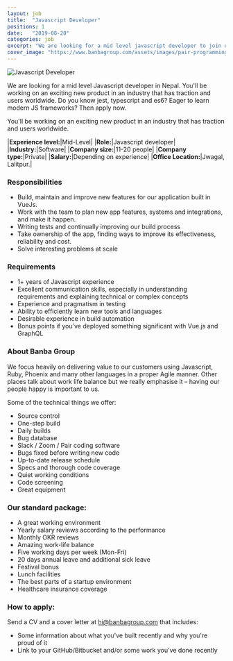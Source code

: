 ```yaml
---
layout: job
title:  "Javascript Developer"
positions: 1
date:   "2019-08-20"
categories: job
excerpt: "We are looking for a mid level javascript developer to join our team.  You'll be working on an exciting new product in an industry that has traction and users worldwide.  Do you know jest, typescript and es6? Eager to learn Vue? Then apply now."
cover_image: "https://www.banbagroup.com/assets/images/pair-programming.png"
---
```

![Javascript Developer](https://www.banbagroup.com/assets/images/pair-programming.png "Javascript Developer")

We are looking for a mid level Javascript developer in Nepal.  You'll be working on an exciting new product in an industry that has traction and users worldwide.  Do you know jest, typescript and es6? Eager to learn modern JS frameworks? Then apply now. 

You'll be working on an exciting new product in an industry that has traction and users worldwide.

|**Experience level:**|Mid-Level|
|**Role:**|Javascript developer|
|**Industry:**|Software|
|**Company size:**|11-20 people|
|**Company type:**|Private|
|**Salary:**|Depending on experience|
|**Office Location:**|Jwagal, Lalitpur.|


### Responsibilities
* Build, maintain and improve new features for our application built in VueJs. 
* Work with the team to plan new app features, systems and integrations, and make it happen.
* Writing tests and continually improving our build process
* Take ownership of the app, finding ways to improve its effectiveness, reliability and cost.
* Solve interesting problems at scale

### Requirements
* 1+ years of Javascript experience
* Excellent communication skills, especially in understanding requirements and explaining technical or complex concepts
* Experience and pragmatism in testing
* Ability to efficiently learn new tools and languages
* Desirable experience in build automation
* Bonus points if you’ve deployed something significant with Vue.js and GraphQL


### About Banba Group
We focus heavily on delivering value to our customers using Javascript, Ruby, Phoenix and many other languages in a proper Agile manner.  Other places talk about work life balance but we really emphasise it – having our people happy is important to us.

Some of the technical things we offer:
* Source control
* One-step build
* Daily builds
* Bug database
* Slack / Zoom / Pair coding software
* Bugs fixed before writing new code
* Up-to-date release schedule
* Specs and thorough code coverage
* Quiet working conditions
* Code screening
* Great equipment

### Our standard package:
* A great working environment 
* Yearly salary reviews according to the performance
* Monthly OKR reviews
* Amazing work-life balance
* Five working days per week (Mon-Fri)
* 20 days annual leave and additional sick leave
* Festival bonus
* Lunch facilities
* The best parts of a startup environment
* Healthcare insurance coverage

### How to apply: 

Send a CV and a cover letter at hi@banbagroup.com that includes:
* Some information about what you've built recently and why you're proud of it
* Link to your GitHub/Bitbucket and/or some work you've done recently
